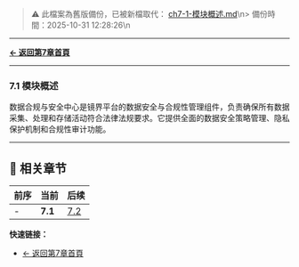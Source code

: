 <!-- LEGACY FILE NOTICE -->
> ⚠️ 此檔案為舊版備份，已被新檔取代： [ch7-1-模块概述.md](ch7-1-模块概述.md)\n> 備份時間：2025-10-31 12:28:26\n
---

**[← 返回第7章首頁](ch7-index.md)**

---

### 7.1 模块概述
数据合规与安全中心是镜界平台的数据安全与合规性管理组件，负责确保所有数据采集、处理和存储活动符合法律法规要求。它提供全面的数据安全策略管理、隐私保护机制和合规性审计功能。

---

## 📑 相关章节

| 前序 | 当前 | 后续 |
|-----|------|------|
| - | **7.1** | [7.2](ch7-2.md) |

**快速链接：**
- [← 返回第7章首頁](ch7-index.md)
